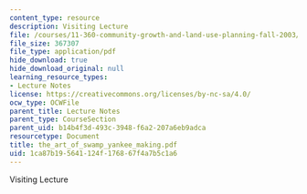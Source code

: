 ```yaml
---
content_type: resource
description: Visiting Lecture
file: /courses/11-360-community-growth-and-land-use-planning-fall-2003/1ca87b195641124f176867f4a7b5c1a6_the_art_of_swamp_yankee_making.pdf
file_size: 367307
file_type: application/pdf
hide_download: true
hide_download_original: null
learning_resource_types:
- Lecture Notes
license: https://creativecommons.org/licenses/by-nc-sa/4.0/
ocw_type: OCWFile
parent_title: Lecture Notes
parent_type: CourseSection
parent_uid: b14b4f3d-493c-3948-f6a2-207a6eb9adca
resourcetype: Document
title: the_art_of_swamp_yankee_making.pdf
uid: 1ca87b19-5641-124f-1768-67f4a7b5c1a6
---
```

Visiting Lecture